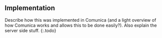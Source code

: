 ## Implementation

Describe how this was implemented in Comunica
(and a light overview of how Comunica works and allows this to be done easily?).
Also explain the server side stuff.
{:.todo}
